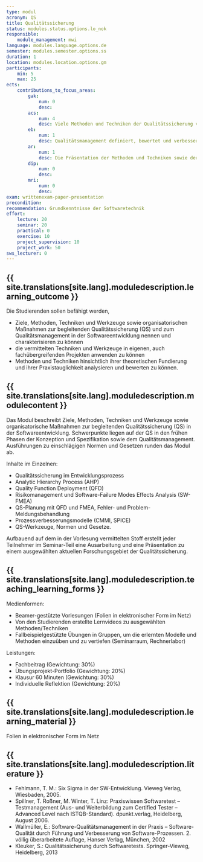 ```yaml
---
type: modul
acronym: QS
title: Qualitätssicherung
status: modules.status.options.lo_nok
responsible: 
    module_management: mwi
language: modules.language.options.de
semester: modules.semester.options.ss
duration: 1
location: modules.location.options.gm
participants: 
    min: 5
    max: 25
ects: 
    contributions_to_focus_areas:
        gak: 
            num: 0
            desc:
        acs: 
            num: 4
            desc: Viele Methoden und Techniken der Qualitätssicherung validieren bzw. verifizieren unterschiedlichste Entwicklungsartefakte.
        eb: 
            num: 1
            desc: Qualitätsmanagement definiert, bewertet und verbessert Entwicklungsprozesse.
        ar: 
            num: 1
            desc: Die Präsentation der Methoden und Techniken sowie deren Anwendung und Bewertung in eigenen Projekten erfolgt in Teamarbeit.
        dip: 
            num: 0
            desc:
        mri: 
            num: 0
            desc:
exam: writtenexam-paper-presentation
precondition: 
recommendation: Grundkenntnisse der Softwaretechnik 
effort:
    lecture: 20
    seminar: 20
    practical: 0
    exercise: 10
    project_supervision: 10
    project_work: 50   
sws_lecturer: 0  
---
```




## {{ site.translations[site.lang].moduledescription.learning_outcome }}
<!-- Learning Outcome -->

Die Studierenden sollen befähigt werden,

* Ziele, Methoden, Techniken und Werkzeuge sowie organisatorischen Maßnahmen zur begleitenden Qualitätssicherung 
    (QS) und zum Qualitätsmanagement in der Softwareentwicklung nennen und charakterisieren zu können
* die vermittelten Techniken und Werkzeuge in eigenen, auch fachübergreifenden Projekten anwenden zu können
* Methoden und Techniken hinsichtlich ihrer theoretischen Fundierung und ihrer Praxistauglichkeit analysieren 
    und bewerten zu können.


  
## {{ site.translations[site.lang].moduledescription.modulecontent }}
<!-- Modulinhalt -->

Das Modul beschreibt Ziele, Methoden, Techniken und Werkzeuge sowie organisatorische Maßnahmen zur 
begleitenden Qualitätssicherung (QS) in der Softwareentwicklung. Schwerpunkte liegen auf der QS 
in den frühen Phasen der Konzeption und Spezifikation sowie dem Qualitätsmanagement. Ausführungen 
zu einschlägigen Normen und Gesetzen runden das Modul ab.

Inhalte im Einzelnen:
* Qualitätssicherung im Entwicklungsprozess
* Analytic Hierarchy Process (AHP)
* Quality Function Deployment (QFD)
* Risikomanagement und Software-Failure Modes Effects Analysis (SW-FMEA)
* QS-Planung mit QFD und FMEA, Fehler- und Problem-Meldungsbehandlung
* Prozessverbesserungsmodelle (CMMI, SPICE)
* QS-Werkzeuge, Normen und Gesetze.

Aufbauend auf dem in der Vorlesung vermittelten Stoff erstellt jeder Teilnehmer im Seminar-Teil eine 
Ausarbeitung und eine Präsentation zu einem ausgewählten aktuellen Forschungsgebiet der Qualitätssicherung.


## {{ site.translations[site.lang].moduledescription.teaching_learning_forms }}
<!-- Lehr- und Lernformen -->

Medienformen:
* Beamer-gestützte Vorlesungen (Folien in elektronischer Form im Netz)
* Von den Studierenden erstellte Lernvideos zu ausgewählten Methoden/Techniken
* Fallbeispielgestützte Übungen in Gruppen, um die erlernten Modelle und Methoden einzuüben und zu vertiefen (Seminarraum, Rechnerlabor)

Leistungen: 
* Fachbeitrag (Gewichtung: 30%)
* Übungsprojekt-Portfolio (Gewichtung: 20%)
* Klausur 60 Minuten (Gewichtung: 30%)
* Individuelle Reflektion (Gewichtung: 20%)


## {{ site.translations[site.lang].moduledescription.learning_material }}
<!-- Zur Verfügung gestelltes Lehrmaterial -->

Folien in elektronischer Form im Netz


## {{ site.translations[site.lang].moduledescription.literature }}
<!-- Weiterführende Literatur -->

* Fehlmann, T. M.: Six Sigma in der SW-Entwicklung. Vieweg Verlag, Wiesbaden, 2005.
* Spillner, T. Roßner, M. Winter, T. Linz: Praxiswissen Softwaretest – Testmanagement (Aus- und Weiterbildung zum Certified Tester – Advanced Level nach ISTQB-Standard). dpunkt.verlag, Heidelberg, August 2006.
* Wallmüller, E.: Software-Qualitätsmanagement in der Praxis – Software-Qualität durch Führung und Verbesserung von Software-Prozessen. 2. völlig überarbeitete Auflage, Hanser Verlag, München, 2002
* Kleuker, S.: Qualitätssicherung durch Softwaretests. Springer-Vieweg, Heidelberg, 2013